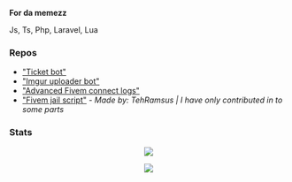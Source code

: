 <strong>For da memezz</strong>
<p>Js, Ts, Php, Laravel, Lua</p>

### Repos
- ["Ticket bot"](https://github.com/fa1t666/ticketbotti)
- ["Imgur uploader bot"](https://github.com/fa1t666/imgur-uploader-bot)
- ["Advanced Fivem connect logs"](https://github.com/fa1t666/logit)
- ["Fivem jail script"](https://github.com/TehRamsus/esx_extendedjail) - *Made by: TehRamsus | I have only contributed in to some parts*

### Stats

<p align="center">
  <img src="https://github-readme-stats.vercel.app/api/top-langs/?username=fa1t666&layout=compact&theme=buefy" />
</p>

<p align="center">
  <img src="https://github-readme-stats.vercel.app/api?username=fa1t666&show_icons=true&include_all_commits=true&count_private=true&theme=buefy" />
</p>
